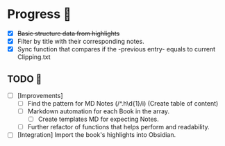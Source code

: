 # Progress 📝

- [x] ~~Basic structure data from highlights~~
- [x] Filter by title with their corresponding notes.
- [x] Sync function that compares if the -previous entry- equals to current Clipping.txt

## TODO 📗

- [ ] [Improvements]
  - [ ] Find the pattern for MD Notes (/^\.h\d{1}/i) (Create table of content)
  - [ ] Markdown automation for each Book in the array.
    - [ ] Create templates MD for expecting Notes.
  - [ ] Further refactor of functions that helps perform and readability.
- [ ] [Integration] Import the book's highlights into Obsidian.

